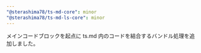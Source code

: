 ```yaml
---
"@sterashima78/ts-md-core": minor
"@sterashima78/ts-md-ls-core": minor
---
```

メインコードブロックを起点に ts.md 内のコードを結合するバンドル処理を追加しました。
